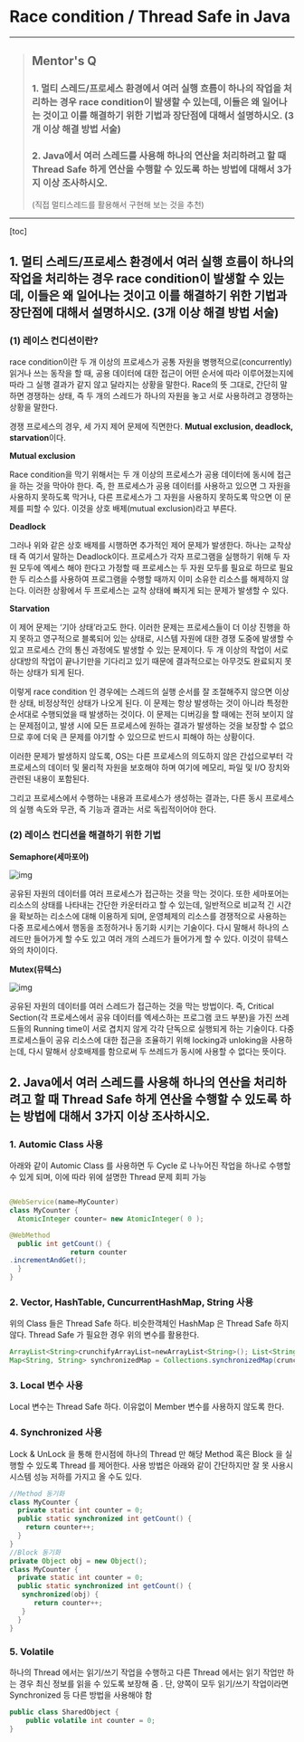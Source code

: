 # Race condition / Thread Safe in Java

----

>## Mentor's Q
>
>### 1. 멀티 스레드/프로세스 환경에서 여러 실행 흐름이 하나의 작업을 처리하는 경우 race condition이 발생할 수 있는데, 이들은 왜 일어나는 것이고 이를 해결하기 위한 기법과 장단점에 대해서 설명하시오. (3개 이상 해결 방법 서술)
>
>### 2. Java에서 여러 스레드를 사용해 하나의 연산을 처리하려고 할 때 Thread Safe 하게 연산을 수행할 수 있도록 하는 방법에 대해서 3가지 이상 조사하시오.
>
>(직접 멀티스레드를 활용해서 구현해 보는 것을 추천)

-----



[toc]

## 1. 멀티 스레드/프로세스 환경에서 여러 실행 흐름이 하나의 작업을 처리하는 경우 race condition이 발생할 수 있는데, 이들은 왜 일어나는 것이고 이를 해결하기 위한 기법과 장단점에 대해서 설명하시오. (3개 이상 해결 방법 서술)



### (1) 레이스 컨디션이란?

race condition이란 두 개 이상의 프로세스가 공통 자원을 병행적으로(concurrently) 읽거나 쓰는 동작을 할 때, 공용 데이터에 대한 접근이 어떤 순서에 따라 이루어졌는지에 따라 그 실행 결과가 같지 않고 달라지는 상황을 말한다. Race의 뜻 그대로, 간단히 말하면 경쟁하는 상태, 즉 두 개의 스레드가 하나의 자원을 놓고 서로 사용하려고 경쟁하는 상황을 말한다.

경쟁 프로세스의 경우, 세 가지 제어 문제에 직면한다. **Mutual exclusion, deadlock, starvation**이다.

**Mutual exclusion**

Race condition을 막기 위해서는 두 개 이상의 프로세스가 공용 데이터에 동시에 접근을 하는 것을 막아야 한다. 즉, 한 프로세스가 공용 데이터를 사용하고 있으면 그 자원을 사용하지 못하도록 막거나, 다른 프로세스가 그 자원을 사용하지 못하도록 막으면 이 문제를 피할 수 있다. 이것을 상호 배제(mutual exclusion)라고 부른다.

**Deadlock**

그러나 위와 같은 상호 배제를 시행하면 추가적인 제어 문제가 발생한다. 하나는 교착상태 즉 여기서 말하는 Deadlock이다. 프로세스가 각자 프로그램을 실행하기 위해 두 자원 모두에 엑세스 해야 한다고 가정할 때 프로세스는 두 자원 모두를 필요로 하므로 필요한 두 리소스를 사용하여 프로그램을 수행할 때까지 이미 소유한 리소스를 해제하지 않는다. 이러한 상황에서 두 프로세스는 교착 상태에 빠지게 되는 문제가 발생할 수 있다.

**Starvation**

이 제어 문제는 ‘기아 상태’라고도 한다. 이러한 문제는 프로세스들이 더 이상 진행을 하지 못하고 영구적으로 블록되어 있는 상태로, 시스템 자원에 대한 경쟁 도중에 발생할 수 있고 프로세스 간의 통신 과정에도 발생할 수 있는 문제이다. 두 개 이상의 작업이 서로 상대방의 작업이 끝나기만을 기다리고 있기 때문에 결과적으로는 아무것도 완료되지 못하는 상태가 되게 된다.

 

이렇게 race condition 인 경우에는 스레드의 실행 순서를 잘 조절해주지 않으면 이상한 상태, 비정상적인 상태가 나오게 된다. 이 문제는 항상 발생하는 것이 아니라 특정한 순서대로 수행되었을 때 발생하는 것이다. 이 문제는 디버깅을 할 때에는 전혀 보이지 않는 문제점이고, 발생 시에 모든 프로세스에 원하는 결과가 발생하는 것을 보장할 수 없으므로 후에 더욱 큰 문제를 야기할 수 있으므로 반드시 피해야 하는 상황이다.

이러한 문제가 발생하지 않도록, OS는 다른 프로세스의 의도하지 않은 간섭으로부터 각 프로세스의 데이터 및 물리적 자원을 보호해야 하며 여기에 메모리, 파일 및 I/O 장치와 관련된 내용이 포함된다.

그리고 프로세스에서 수행하는 내용과 프로세스가 생성하는 결과는, 다른 동시 프로세스의 실행 속도와 무관, 즉 기능과 결과는 서로 독립적이어야 한다.

### (2) 레이스 컨디션을 해결하기 위한 기법

**Semaphore(세마포어)**



![img](https://blog.kakaocdn.net/dn/cgvF68/btqDyMXcTWu/zhuMLl9YWBrhRkv6xkEm11/img.png)



공유된 자원의 데이터를 여러 프로세스가 접근하는 것을 막는 것이다. 또한 세마포어는 리소스의 상태를 나타내는 간단한 카운터라고 할 수 있는데, 일반적으로 비교적 긴 시간을 확보하는 리소스에 대해 이용하게 되며, 운영체제의 리소스를 경쟁적으로 사용하는 다중 프로세스에서 행동을 조정하거나 동기화 시키는 기술이다. 다시 말해서 하나의 스레드만 들어가게 할 수도 있고 여러 개의 스레드가 들어가게 할 수 있다. 이것이 뮤텍스와의 차이이다.

 

**Mutex(뮤텍스)**



![img](https://blog.kakaocdn.net/dn/KK4GG/btqDyMXcTVK/dMLkVA1QUmN3khbdFuxoF1/img.png)



공유된 자원의 데이터를 여러 스레드가 접근하는 것을 막는 방법이다. 즉, Critical Section(각 프로세스에서 공유 데이터를 엑세스하는 프로그램 코드 부분)을 가진 쓰레드들의 Running time이 서로 겹치지 않게 각각 단독으로 실행되게 하는 기술이다. 다중 프로세스들이 공유 리소스에 대한 접근을 조율하기 위해 locking과 unloking을 사용하는데, 다시 말해서 상호배제를 함으로써 두 쓰레드가 동시에 사용할 수 없다는 뜻이다.



## 2. Java에서 여러 스레드를 사용해 하나의 연산을 처리하려고 할 때 Thread Safe 하게 연산을 수행할 수 있도록 하는 방법에 대해서 3가지 이상 조사하시오.

### 1. Automic Class 사용

아래와 같이 Automic Class 를 사용하면 두 Cycle 로 나누어진 작업을 하나로
수행할 수 있게 되며, 이에 따라 위에 설명한 Thread 문제 회피 가능

```java

@WebService(name=MyCounter)
class MyCounter {
  AtomicInteger counter= new AtomicInteger( 0 );

@WebMethod
  public int getCount() {
               return counter
.incrementAndGet();
  }
}
```

### 2. Vector, HashTable, CuncurrentHashMap, String 사용

위의 Class 들은 Thread Safe 하다. 비슷한객체인 HashMap 은 Thread Safe
하지 않다. Thread Safe 가 필요한 경우 위의 변수를 활용한다.

```java
ArrayList<String>crunchifyArrayList=newArrayList<String>(); List<String>synchronizedList=Collections.synchronizedList(crunchifyArrayList); Map<String, String> crunchifyMap = new HashMap<String, String>(); 
Map<String, String> synchronizedMap = Collections.synchronizedMap(crunchifyMap);
```

### 3. Local 변수 사용

Local 변수는 Thread Safe 하다. 이유없이 Member 변수를 사용하지 않도록 한다.

### 4. Synchronized 사용

Lock & UnLock 을 통해 한시점에 하나의 Thread 만 해당 Method 혹은 Block 을 실행할 수 있도록 Thread 를 제어한다. 사용 방법은 아래와 같이 간단하지만 잘 못 사용시 시스템 성능 저하를 가지고 올 수도 있다.

```java
//Method 동기화
class MyCounter {
  private static int counter = 0;
  public static synchronized int getCount() {
    return counter++;
  }
}
//Block 동기화
private Object obj = new Object();
class MyCounter {
  private static int counter = 0;
  public static synchronized int getCount() {
   synchronized(obj) {
      return counter++;
   }
  }
}
```

### 5. Volatile

하나의 Thread 에서는 읽기/쓰기 작업을 수행하고 다른 Thread 에서는 읽기 작업만 하는 경우 최신 정보를 읽을 수 있도록 보장해 줌 . 단, 양쪽이 모두 읽기/쓰기 작업이라면
Synchronized 등 다른 방법을 사용해야 함

```java
public class SharedObject {
    public volatile int counter = 0;
}
```

